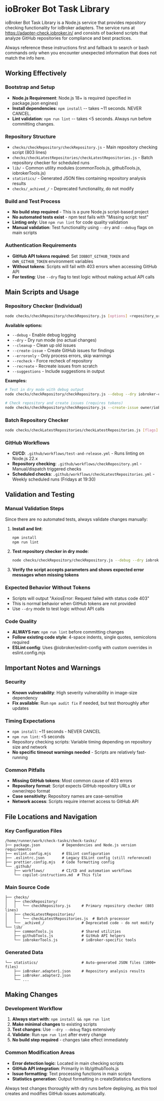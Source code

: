 # ioBroker Bot Task Library

ioBroker Bot Task Library is a Node.js service that provides repository checking functionality for ioBroker adapters. The service runs at https://adapter-check.iobroker.in/ and consists of backend scripts that analyze GitHub repositories for compliance and best practices.

Always reference these instructions first and fallback to search or bash commands only when you encounter unexpected information that does not match the info here.

## Working Effectively

### Bootstrap and Setup
- **Node.js Requirement**: Node.js 18+ is required (specified in package.json engines)
- **Install dependencies**: `npm install` -- takes ~11 seconds. NEVER CANCEL.
- **Lint validation**: `npm run lint` -- takes <5 seconds. Always run before committing changes.

### Repository Structure
- `checks/checkRepository/checkRepository.js` - Main repository checking script (803 lines)
- `checks/checkLatestRepositories/checkLatestRepositories.js` - Batch repository checker for scheduled runs
- `lib/` - Common utility modules (commonTools.js, githubTools.js, iobrokerTools.js)
- `statistics/` - Generated JSON files containing repository analysis results
- `checks/_achived_/` - Deprecated functionality, do not modify

### Build and Test Process
- **No build step required** - This is a pure Node.js script-based project
- **No automated tests exist** - npm test fails with "Missing script: test"
- **Linting only**: Use `npm run lint` for code quality validation
- **Manual validation**: Test functionality using `--dry` and `--debug` flags on main scripts

### Authentication Requirements
- **GitHub API tokens required**: Set `IOBBOT_GITHUB_TOKEN` and `OWN_GITHUB_TOKEN` environment variables
- **Without tokens**: Scripts will fail with 403 errors when accessing GitHub API
- **For testing**: Use `--dry` flag to test logic without making actual API calls

## Main Scripts and Usage

### Repository Checker (Individual)
```bash
node checks/checkRepository/checkRepository.js [options] <repository_url_or_name>
```

**Available options:**
- `--debug` - Enable debug logging
- `--dry` - Dry run mode (no actual changes)
- `--cleanup` - Clean up old issues
- `--create-issue` - Create GitHub issues for findings
- `--erroronly` - Only process errors, skip warnings
- `--recheck` - Force recheck of repository
- `--recreate` - Recreate issues from scratch
- `--suggestions` - Include suggestions in output

**Examples:**
```bash
# Test in dry mode with debug output
node checks/checkRepository/checkRepository.js --debug --dry iobroker-community-adapters/ioBroker.accuweather

# Check repository and create issues (requires tokens)
node checks/checkRepository/checkRepository.js --create-issue owner/ioBroker.adapter-name
```

### Batch Repository Checker
```bash
node checks/checkLatestRepositories/checkLatestRepositories.js [flags]
```

### GitHub Workflows
- **CI/CD**: `.github/workflows/test-and-release.yml` - Runs linting on Node.js 22.x
- **Repository checking**: `.github/workflows/checkRepository.yml` - Manual/dispatch triggered checks
- **Scheduled checks**: `.github/workflows/checkLatestRepositories.yml` - Weekly scheduled runs (Fridays at 19:30)

## Validation and Testing

### Manual Validation Steps
Since there are no automated tests, always validate changes manually:

1. **Install and lint**: 
   ```bash
   npm install
   npm run lint
   ```

2. **Test repository checker in dry mode**:
   ```bash
   node checks/checkRepository/checkRepository.js --debug --dry iobroker-community-adapters/ioBroker.example
   ```

3. **Verify the script accepts parameters and shows expected error messages when missing tokens**

### Expected Behavior Without Tokens
- Scripts will output "AxiosError: Request failed with status code 403" 
- This is normal behavior when GitHub tokens are not provided
- Use `--dry` mode to test logic without API calls

### Code Quality
- **ALWAYS run**: `npm run lint` before committing changes
- **Follow existing code style**: 4-space indents, single quotes, semicolons required
- **ESLint config**: Uses @iobroker/eslint-config with custom overrides in eslint.config.mjs

## Important Notes and Warnings

### Security
- **Known vulnerability**: High severity vulnerability in image-size dependency
- **Fix available**: Run `npm audit fix` if needed, but test thoroughly after updates

### Timing Expectations
- `npm install`: ~11 seconds - NEVER CANCEL
- `npm run lint`: <5 seconds
- Repository checking scripts: Variable timing depending on repository size and network
- **No specific timeout warnings needed** - Scripts are relatively fast-running

### Common Pitfalls
- **Missing GitHub tokens**: Most common cause of 403 errors
- **Repository format**: Script expects GitHub repository URLs or owner/repo format
- **Case sensitivity**: Repository names are case-sensitive
- **Network access**: Scripts require internet access to GitHub API

## File Locations and Navigation

### Key Configuration Files
```
/home/runner/work/check-tasks/check-tasks/
├── package.json          # Dependencies and Node.js version requirements
├── eslint.config.mjs     # ESLint configuration
├── .eslintrc.json        # Legacy ESLint config (still referenced)
├── prettier.config.mjs   # Code formatting config
└── .github/
    ├── workflows/        # CI/CD and automation workflows
    └── copilot-instructions.md  # This file
```

### Main Source Code
```
├── checks/
│   ├── checkRepository/
│   │   └── checkRepository.js     # Primary repository checker (803 lines)
│   ├── checkLatestRepositories/
│   │   └── checkLatestRepositories.js  # Batch processor
│   └── _achived_/                 # Deprecated code - do not modify
└── lib/
    ├── commonTools.js             # Shared utilities  
    ├── githubTools.js             # GitHub API helpers
    └── iobrokerTools.js           # ioBroker-specific tools
```

### Generated Data
```
└── statistics/                    # Auto-generated JSON files (1000+ files)
    ├── ioBroker.adapter1.json     # Repository analysis results
    ├── ioBroker.adapter2.json
    └── ...
```

## Making Changes

### Development Workflow
1. **Always start with**: `npm install && npm run lint`
2. **Make minimal changes** to existing scripts
3. **Test changes**: Use `--dry --debug` flags extensively
4. **Validate**: Run `npm run lint` after every change
5. **No build step required** - changes take effect immediately

### Common Modification Areas
- **Error detection logic**: Located in main checking scripts
- **GitHub API integration**: Primarily in lib/githubTools.js
- **Issue formatting**: Text processing functions in main scripts
- **Statistics generation**: Output formatting in createStatistics functions

Always test changes thoroughly with dry runs before deploying, as this tool creates and modifies GitHub issues automatically.